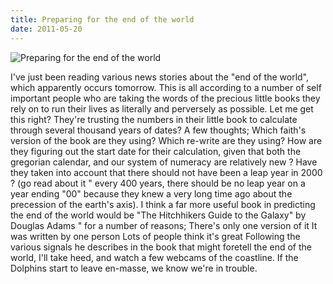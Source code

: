 ```yaml
---
title: Preparing for the end of the world
date: 2011-05-20
---
```


![Preparing for the end of the world](https://source.unsplash.com/9ZQzrLWV52M/1600x900)

I've just been reading various news stories about the "end of the world", which apparently occurs tomorrow. This is all according to a number of self important people who are taking the words of the precious little books they rely on to run their lives as literally and perversely as possible. Let me get this right? They're trusting the numbers in their little book to calculate through several thousand years of dates? A few thoughts; Which faith's version of the book are they using? Which re-write are they using? How are they figuring out the start date for their calculation, given that both the gregorian calendar, and our system of numeracy are relatively new ? Have they taken into account that there should not have been a leap year in 2000 ? (go read about it " every 400 years, there should be no leap year on a year ending "00" because they knew a very long time ago about the precession of the earth's axis). I think a far more useful book in predicting the end of the world would be "The Hitchhikers Guide to the Galaxy" by Douglas Adams " for a number of reasons; There's only one version of it It was written by one person Lots of people think it's great Following the various signals he describes in the book that might foretell the end of the world, I'll take heed, and watch a few webcams of the coastline. If the Dolphins start to leave en-masse, we know we're in trouble.
